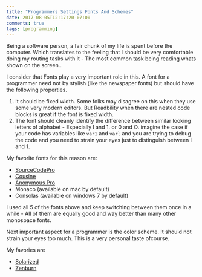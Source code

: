 ```yaml
---
title: "Programmers Settings Fonts And Schemes"
date: 2017-08-05T12:17:20-07:00
comments: true
tags: [programming]
---
```


Being a software person, a fair chunk of my life is spent before the
computer. Which translates to the feeling that I should be very comfortable
doing my routing tasks with it - The most common task being reading whats
shown on the screen..

I consider that Fonts play a very important role in this. A font for a
programmer need not by stylish (like the newspaper fonts) but should have
the following properties.

1. It should be fixed width. Some folks may disagree on this when they use
   some very modern editors. But Readbility when there are
   nested code blocks is great if the font is fixed width.
2. The font should cleanly identify the difference between similar looking
   letters of alphabet - Especially l and 1. or 0 and O.
   imagine the case if your code has variables like ```var1``` and ```varl```
   and you are trying to debug the code and you need to strain your eyes
   just to distinguish between l and 1.

My favorite fonts for this reason are:

+ [SourceCodePro](https://github.com/adobe-fonts/source-code-pro)
+ [Cousine](http://openfontlibrary.org/font/cousine)
+ [Anonymous Pro](http://www.ms-studio.com/FontSales/anonymouspro.html)
+ Monaco (available on mac by default)
+ Consolas (available on windows 7 by default)

I used all 5 of the fonts above and keep switching between them once in a
while - All of them are equally good and way better than many other
monospace fonts.


Next important aspect for a programmer is the color scheme. It should not
strain your eyes too much. This is a very personal taste ofcourse.

My favories are

* [Solarized](http://ethanschoonover.com/solarized)
* [Zenburn](http://slinky.imukuppi.org/zenburnpage/)
